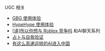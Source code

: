 UGC 相关
* [GBG 使用体验](/GBG)
* [HypeHype 使用体验](/hypehype)
* [[译]所以你想与 Roblox 竞争吗](/roblox)
和AI聊天系列
* [占卜与自我验证](/8g)
* [有这么高速运转的AI进入中国](/highspeed)